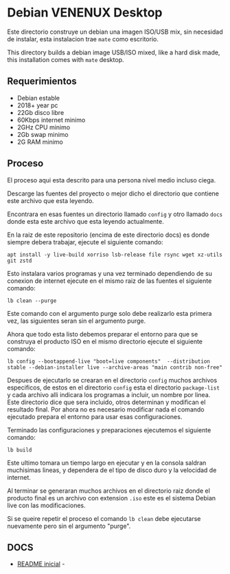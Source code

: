 
#  Debian VENENUX Desktop

Este directorio construye un debian una imagen ISO/USB mix, sin necesidad de instalar, 
esta instalacion trae `mate` como escritorio.

This directory builds a debian image USB/ISO mixed, like a hard disk made, 
this installation comes with `mate` desktop.

## Requerimientos

* Debian estable
* 2018+ year pc
* 22Gb disco libre
* 60Kbps internet minimo
* 2GHz CPU minimo
* 2Gb swap minimo
* 2G RAM minimo

## Proceso

El proceso aqui esta descrito para una persona nivel medio incluso ciega.

Descarge las fuentes del proyecto o mejor dicho el directorio que contiene este archivo que esta leyendo.

Encontrara en esas fuentes un directorio llamado `config` y otro llamado `docs` donde esta este archivo que esta leyendo actualmente.

En la raiz de este repositorio (encima de este directorio docs) es donde siempre debera trabajar, ejecute el siguiente comando:

`apt install -y live-build xorriso lsb-release file rsync wget xz-utils git zstd`

Esto instalara varios programas y una vez terminado dependiendo de su conexion de internet ejecute en el mismo raiz de las fuentes el siguiente comando:

`lb clean --purge`

Este comando con el argumento purge solo debe realizarlo esta primera vez, las siguientes seran sin el argumento purge.

Ahora que todo esta listo debemos preparar el entorno para que se construya el producto ISO en el mismo directorio ejecute el siguiente comando:

`lb config --bootappend-live "boot=live components"  --distribution stable --debian-installer live --archive-areas "main contrib non-free"`

Despues de ejecutarlo se crearan en el directorio `config` muchos archivos especificos, de estos en el directorio `config` esta el directorio `package-list` y cada archivo alli indicara los programas a incluir, un nombre por linea. Este directorio dice que sera incluido, otros determinan y modifican el resultado final. Por ahora no es necesario modificar nada el comando ejecutado prepara el entorno para usar esas configuraciones.

Terminado las configuraciones y preparaciones ejecutemos el siguiente comando:

`lb build`

Este ultimo tomara un tiempo largo en ejecutar y en la consola saldran muchisimas lineas, y dependera de el tipo de disco duro y la velocidad de internet.

Al terminar se generaran muchos archivos en el directorio raiz donde el producto final es un archivo con extension `.iso` este es el sistema Debian live con las modificaciones.

Si se queire repetir el proceso el comando `lb clean` debe ejecutarse nuevamente pero sin el argumento "purge".

## DOCS

* [README inicial](../README.md) -

